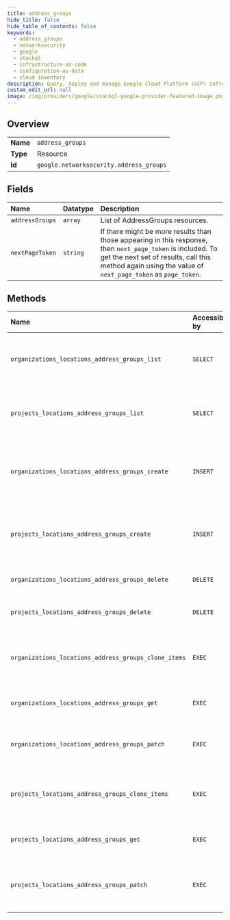 ```yaml
---
title: address_groups
hide_title: false
hide_table_of_contents: false
keywords:
  - address_groups
  - networksecurity
  - google    
  - stackql
  - infrastructure-as-code
  - configuration-as-data
  - cloud inventory
description: Query, deploy and manage Google Cloud Platform (GCP) infrastructure and resources using SQL
custom_edit_url: null
image: /img/providers/google/stackql-google-provider-featured-image.png
---
```

  
    

## Overview
<table><tbody>
<tr><td><b>Name</b></td><td><code>address_groups</code></td></tr>
<tr><td><b>Type</b></td><td>Resource</td></tr>
<tr><td><b>Id</b></td><td><code>google.networksecurity.address_groups</code></td></tr>
</tbody></table>

## Fields
| Name | Datatype | Description |
|:-----|:---------|:------------|
| `addressGroups` | `array` | List of AddressGroups resources. |
| `nextPageToken` | `string` | If there might be more results than those appearing in this response, then `next_page_token` is included. To get the next set of results, call this method again using the value of `next_page_token` as `page_token`. |
## Methods
| Name | Accessible by | Required Params | Description |
|:-----|:--------------|:----------------|:------------|
| `organizations_locations_address_groups_list` | `SELECT` | `locationsId, organizationsId` | Lists address groups in a given project and location. |
| `projects_locations_address_groups_list` | `SELECT` | `locationsId, projectsId` | Lists address groups in a given project and location. |
| `organizations_locations_address_groups_create` | `INSERT` | `locationsId, organizationsId` | Creates a new address group in a given project and location. |
| `projects_locations_address_groups_create` | `INSERT` | `locationsId, projectsId` | Creates a new address group in a given project and location. |
| `organizations_locations_address_groups_delete` | `DELETE` | `addressGroupsId, locationsId, organizationsId` | Deletes an address group. |
| `projects_locations_address_groups_delete` | `DELETE` | `addressGroupsId, locationsId, projectsId` | Deletes a single address group. |
| `organizations_locations_address_groups_clone_items` | `EXEC` | `addressGroupsId, locationsId, organizationsId` | Clones items from one address group to another. |
| `organizations_locations_address_groups_get` | `EXEC` | `addressGroupsId, locationsId, organizationsId` | Gets details of a single address group. |
| `organizations_locations_address_groups_patch` | `EXEC` | `addressGroupsId, locationsId, organizationsId` | Updates parameters of an address group. |
| `projects_locations_address_groups_clone_items` | `EXEC` | `addressGroupsId, locationsId, projectsId` | Clones items from one address group to another. |
| `projects_locations_address_groups_get` | `EXEC` | `addressGroupsId, locationsId, projectsId` | Gets details of a single address group. |
| `projects_locations_address_groups_patch` | `EXEC` | `addressGroupsId, locationsId, projectsId` | Updates the parameters of a single address group. |
